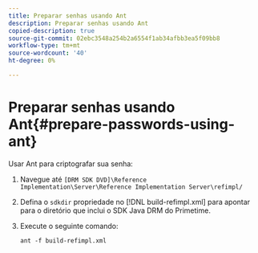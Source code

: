 ```yaml
---
title: Preparar senhas usando Ant
description: Preparar senhas usando Ant
copied-description: true
source-git-commit: 02ebc3548a254b2a6554f1ab34afbb3ea5f09bb8
workflow-type: tm+mt
source-wordcount: '40'
ht-degree: 0%

---
```


# Preparar senhas usando Ant{#prepare-passwords-using-ant}

Usar Ant para criptografar sua senha:

1. Navegue até `[DRM SDK DVD]\Reference Implementation\Server\Reference Implementation Server\refimpl/`
1. Defina o `sdkdir` propriedade no [!DNL build-refimpl.xml] para apontar para o diretório que inclui o SDK Java DRM do Primetime.
1. Execute o seguinte comando:

   ```
   ant -f build-refimpl.xml
   ```

